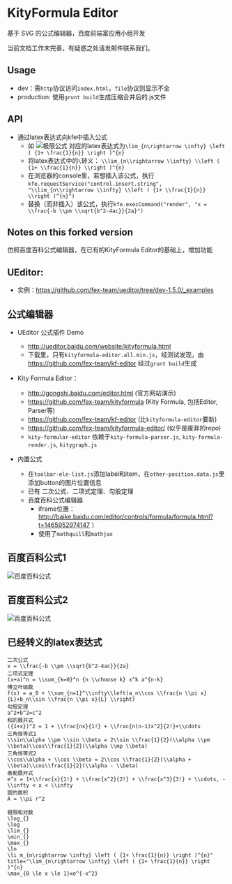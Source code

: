 # KityFormula Editor

基于 SVG 的公式编辑器，百度前端富应用小组开发

当前文档工作未完善，有疑惑之处请发邮件联系我们。


## Usage

* dev：需``http``协议访问``index.html``，``file``协议则显示不全
* production: 使用``grunt build``生成压缩合并后的.js文件


## API
* 通过latex表达式向kfe中插入公式
   * 如 ![极限公式](https://cloud.githubusercontent.com/assets/4011348/16071421/da3a42d0-330d-11e6-88f0-ce761203b1b4.png) 对应的latex表达式为``\lim_{n\rightarrow \infty} \left ( {1+ \frac{1}{n}} \right )^{n}``
   * 将latex表达式中的``\``转义： ``\\lim_{n\\rightarrow \\infty} \\left ( {1+ \\frac{1}{n}} \\right )^{n}``
   * 在浏览器的console里，若想插入该公式，执行``kfe.requestService("control.insert.string", "\\lim_{n\\rightarrow \\infty} \\left ( {1+ \\frac{1}{n}} \\right )^{n}")``
   * 替换（而非插入）该公式，执行``kfe.execCommand("render", "x = \\frac{-b \\pm \\sqrt{b^2-4ac}}{2a}")``


## Notes on this forked version

仿照百度百科公式编辑器，在已有的KityFormula Editor的基础上，增加功能


## UEditor:

*  实例：https://github.com/fex-team/ueditor/tree/dev-1.5.0/_examples

## 公式编辑器

* UEditor 公式插件 Demo 
   * http://ueditor.baidu.com/website/kityformula.html 
   * 下载里，只有``kityformula-editor.all.min.js``，经测试发现，由 https://github.com/fex-team/kf-editor 经过``grunt build``生成

* Kity Formula Editor： 
   * http://gongshi.baidu.com/editor.html (官方网站演示)
   * https://github.com/fex-team/kityformula (Kity Formula, 包括Editor, Parser等)
   * https://github.com/fex-team/kf-editor (比``kityformula-editor``要新)
   * https://github.com/fex-team/kityformula-editor/  (似乎是废弃的repo)
   * ``kity-formular-editor`` 依赖于``kity-formula-parser.js``, ``kity-formula-render.js``, ``kitygraph.js``


* 内置公式  
  * 在``toolbar-ele-list.js``添加label和item，在``other-position.data.js``里添加button的图片位置信息
  * 已有 二次公式、二项式定理、勾股定理 
  * 百度百科公式编辑器 
     * iframe位置： http://baike.baidu.com/editor/controls/formula/formula.html?t=1465952974147 ）
     * 使用了``mathquill``和``mathjax``


## 百度百科公式1
   ![百度百科公式](http://baike.bdimg.com/static/editor/img/fastFormual-bg_99703d95.png)

## 百度百科公式2
   ![百度百科公式](http://baike.bdimg.com/static/editor/img/formula-symbol-all_8ecbac56.png)
   
## 已经转义的latex表达式
```
二次公式
x = \\frac{-b \\pm \\sqrt{b^2-4ac}}{2a}
二项式定理
(x+a)^n = \\sum_{k=0}^n {n \\choose k} x^k a^{n-k}
傅立叶级数
f(x) = a_0 + \\sum_{n=1}^\\infty\\left(a_n\\cos \\frac{n \\pi x}{L}+b_n\\sin \\frac{n \\pi x}{L} \\right)
勾股定理
a^2+b^2=c^2
和的展开式
({1+x})^2 = 1 + \\frac{nx}{1!} + \\frac{n(n-1)x^2}{2!}+\\cdots
三角恒等式1
\\sin\\alpha \\pm \\sin \\beta = 2\\sin \\frac{1}{2}(\\alpha \\pm \\beta)\\cos\\frac{1}{2}(\\alpha \\mp \\beta)
三角恒等式2
\\cos\\alpha + \\cos \\beta = 2\\cos \\frac{1}{2}(\\alpha + \\beta)\\cos\\frac{1}{2}(\\alpha - \\beta)
泰勒展开式
e^x = 1+\\frac{x}{1!} + \\frac{x^2}{2!} + \\frac{x^3}{3!} + \\cdots, -\\infty < x < \\infty
圆的面积
A = \\pi r^2

极限和对数
\log_{}
\log
\lim_{}
\min_{}
\max_{}
\ln
\li m_{n\rightarrow \infty} \left ( {1+ \frac{1}{n}} \right )^{n}" title="\lim_{n\rightarrow \infty} \left ( {1+ \frac{1}{n}} \right )^{n}
\max_{0 \le x \le 1}xe^{-x^2}

```